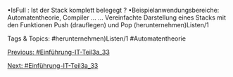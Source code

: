 •IsFull : Ist der Stack komplett belegegt ?
•Beispielanwendungsbereiche: Automatentheorie, Compiler
… …
Vereinfachte Darstellung eines Stacks mit den Funktionen 
Push (drauflegen) und Pop (herunternehmen)Listen/1

   Tags & Topics:
   #herunternehmen)Listen/1
   #Automatentheorie

[Previous: #Einführung-IT-Teil3a_33](Einführung-IT-Teil3a_33.md)

[Next: #Einführung-IT-Teil3a_33](Einführung-IT-Teil3a_33.md)
